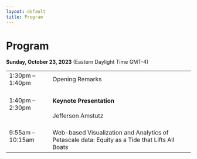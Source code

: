 ```yaml
---
layout: default
title: Program
---
```


# Program

**Sunday, October 23, 2023**
(Eastern Daylight Time GMT-4)

<table class="program">
  <tr>
    <td>1:30pm &ndash; 1:40pm</td>
    <td>Opening Remarks</td>
  </tr>
  <tr>
    <td>1:40pm &ndash; 2:30pm</td>
    <td>
      <h4>Keynote Presentation</h4>
	  Jefferson Amstutz
	  <!-- <br/> -->
    <!--   <a style="font-size: smaller; display: block; margin-top: .5em;" href="#keynote">Details</a> -->
    </td>
  <!-- </tr> -->
  <tr>
    <td>9:55am &ndash; 10:15am</td>
    <td> <!-- <b>Best Paper</b>-->
	<br>
      Web-based Visualization and Analytics of Petascale data: Equity as a Tide that Lifts All Boats
	<br/>
      <!-- Will Usher, Landon Dyken, Sidarth Kumar -->
    </td>
  </tr>

  <!-- <tr> -->
  <!--   <td>2:45pm &ndash; 3:15pm</td> -->
  <!--   <td>Break</td> -->
  <!-- </tr> -->
  <!-- <tr> -->
  <!--   <td>3:15pm &ndash; 4:30pm</td> -->
  <!--   <td> -->
  <!--     <h4>Papers Session</h4> -->
  <!--     <\!-- (Session Chair: Kristi Potter) -\-> -->
  <!--   </td> -->
  <!-- </tr> -->
  <!-- <tr> -->
  <!--  <td>3:15pm</td> -->
  <!--  <td>  Efficient Analysis and Visualization of High-Resolution Computed Tomography Data for the Exploration of Enclosed Cuneiform Tablets<br> -->
  <!--  <\!-- Manish Mathai, Mathew Larsen, Hank Childs -\-> -->
  <!--   </td> -->
  <!-- </tr> -->
  <!-- <tr> -->
  <!--   <td>3:29pm</td> -->
  <!--   <td> -->
  <!-- 	Standardized Data-Parallel Rendering Using ANARI <br> -->
  <!--    <\!-- Tom Peterka, David Lenz, Iulian Grindeanu, Vijay Mahadevan -\-> </td> -->
  <!-- </tr> -->
  <!-- <tr> -->
  <!--   <td>3:43pm</td> -->
  <!--   <td>Adaptive Multi-Resolution Encoding for Interactive Large-Scale Volume Visualization through Functional Approximation <br>  -->
  <!-- 	<\!-- Ayman Yousef, Amanda Randles, Erik Draeger -\->  -->
  <!-- 	</td> -->
  <!-- </tr> -->
  <!-- <tr> -->
  <!--   <td>3:57pm</td> -->
  <!--   <td>Out-of-Core Dimensionality Reduction for Large Data via Out-of-Sample Extensions <br> <\!-- Ayan Biswas, Arindam Bhattacharya, Yi-Tang Chen, Han-Wei Shen -\-> </td> -->
  <!-- </tr> -->
  <!-- <tr> -->
  <!--   <td>4:11pm</td> -->
  <!--   <td>Distributed Path Compression for Piecewise Linear Morse-Smale Segmentations and Connected Components <br> <\!-- Ayan Biswas, Arindam Bhattacharya, Yi-Tang Chen, Han-Wei Shen -\-> </td> -->
  <!-- </tr> -->
 
  
  <!-- <tr> -->
  <!--   <td>4:25pm</td> -->
  <!--   <td> -->
  <!--     Closing Remarks -->
  <!--   </td> -->
  <!-- </tr> -->
</table>



<!-- <table class="program"> -->
<!--   <tr> -->
<!--     <td>9:00am &ndash; 9:10am</td> -->
<!--     <td> -->
<!--       Opening Remarks (Gunther Weber)<br/> -->
<!--     </td> -->
<!--   </tr> -->
<!--   <tr> -->
<!--     <td>9:10am &ndash; 9:55am</td> -->
<!--     <td> -->
<!--       <h4>Keynote Presentation -->
<!--       </h4> -->
<!--       Ken Moreland<br/> -->
<!--       <a style="font-size: smaller; display: block; margin-top: .5em;" href="#keynote">Details</a> -->
<!--     </td> -->
<!--   </tr> -->
<!--   <tr> -->
<!--     <td>9:55am &ndash; 10:15am</td> -->
<!--     <td> <b>Best Paper</b><br> -->
<!--       Speculative Progressive Raycasting for Memory Constrained Isosurface Visualization of Massive Volumes<br/> -->
<!--       Will Usher, Landon Dyken, Sidarth Kumar -->
<!--     </td> -->
<!--   </tr> -->

<!--   <tr> -->
<!--     <td>10:15am &ndash; 10:45am</td> -->
<!--     <td>Break</td> -->
<!--   </tr> -->
<!--   <tr> -->
<!--     <td>10:45am &ndash; 11:55pm</td> -->
<!--     <td> -->
<!--       <h4>Papers Session</h4> -->
<!--       (Session Chair: Kristi Potter) -->
<!--     </td> -->
<!--   </tr> -->
<!--   <tr> -->
<!--    <td>10:45-11:05</td> -->
<!--    <td>  A Distributed-Memory Parallel Approach for Volume Rendering with       Shadows<br> -->
<!--    Manish Mathai, Mathew Larsen, Hank Childs -->
<!--     </td> -->
<!--   </tr> -->
<!--   <tr> -->
<!--     <td>11:05-11:25</td> -->
<!--     <td> -->
<!--      Towards Adaptive Refinement for Multivariate Functional Approximation of Scientific Data <br> -->
<!--      Tom Peterka, David Lenz, Iulian Grindeanu, Vijay Mahadevan </td> -->
<!--   </tr> -->
<!--   <tr> -->
<!--     <td>11:25-11:40</td> -->
<!--     <td>Low-Cost Post Hoc Reconstruction of HPC Simulations at Full Resolution (Short Paper) <br> Ayman Yousef, Amanda Randles, Erik Draeger </td> -->
<!--   </tr> -->
<!--   <tr> -->
<!--     <td>11:40-11:55</td> -->
<!--     <td>Sub-Linear Time Sampling Approach for Large-Scale Data Visualization Using Reinforcement Learning (Short Paper) <br> Ayan Biswas, Arindam Bhattacharya, Yi-Tang Chen, Han-Wei Shen </td> -->
<!--   </tr> -->
 
  
<!--   <tr> -->
<!--     <td>11:45am &ndash; 12:00pm</td> -->
<!--     <td> -->
<!--       Closing Remarks (Silvio Rizzi) -->
<!--     </td> -->
<!--   </tr> -->
<!-- </table> -->


<!-- --- -->

<!-- # Keynote -->

<!-- **Enabling Visualization at the Exascale with VTK-m** <br/> -->
<!-- *Ken Moreland, Oakridge National Laboratory* -->

<!-- The last decade has seen a disruptive change in the construction of High-Performance Computing (HPC) systems. Driven by the economics of scaling up the compute throughput of these large devices, most of the largest HPC machines now leverage hardware accelerators, usually in the form of a GPU, that achieves high computational throughput through many coordinated parallel threads. The US Department of Energy’s Exascale Computing Program (ECP) invested heavily in updating HPC software to operate on these new HPC designs. The strategy for updating HPC visualization software centered around VTK-m, a flexible framework to simplify the implementation of visualization algorithms on GPUs and similar devices. This presentation discusses how VTK-m defines visualization algorithms, how these algorithms are ported across multiple platforms, and how VTK-m is integrated into distributed-parallel visualization software to address the largest scale visualization challenges once again. -->

<!-- ## Speaker -->
<!-- <img style="padding: 0; margin: 0 0 1em 1em; float: right; width: 20%" src="assets/kenHeadshot.jpeg" /> -->
<!-- Dr. Ken Moreland is a senior research scientist at Oak Ridge Laboratory. He received BS degrees in computer science and in electrical engineering from the New Mexico Institute of Mining and Technology in 1997. He received MS and Ph.D. degrees in computer science from the University of New Mexico in 2000 and 2004, respectively. Dr. Moreland specializes in large-scale visualization and graphics and has played an active role in the development of several HPC products including ParaView, VTK, IceT, Catalyst, Dax, and VTK-m. -->

<!-- # Posters -->

<!-- **Interactive Blood Flow Simulation With Deformable Cells and Walls**<br> -->
<!-- _Nazariy Tishchenko, Nicola Ferrier, Joseph Insley, Victor A. Mateevitsi,  Michael E. Papka, Silvio Rizzi, Jifu Tan_ -->

 

<!-- **Topological Data Analysis of 3D Ablative Rayleigh-Taylor Instability Dataset for Automatic Segmentation**<br> -->
<!-- _Fabien Vivodtzev, Alexis Casner, Laurent Masse, Luke Ceurvorst, Shahab Khan, Vladimir Smalyuk_ -->

 

<!--
- *New Triggers for Automatic Camera Placement Over Time*, Meghanto Majumder, Nicole J Marsaglia, and Hank Childs 
- *Massive Data Visualization Techniques for use in Virtual Reality Devices*, Jason A Ortiz, Joseph Insley, Janet Knowles, Victor A Mateevitsi, Michael E. Papka, and Silvio Rizzi
- *Exploration Tool for Effectively Interpreting the Visual Metaphor Process of Sentiment Visualization*, Hyoji Ha, Kwanghyuk Moon, Hyerim Joun, 
Hyegyeong Kim, and Kyungwon Lee 
- *Toward Bi-directional In Situ Visualization and Analysis of Blood Flow Simulations With Dynamic Deforming Boundaries*, Nazariy Tishchenko, Nicola Ferrier, Joseph Insley, Victor A Mateevitsi, Michael E. Papka, Silvio Rizzi, and Jifu Tan
- *Distributed Volumetric Neural Representation for in situ Visualization and Analysis*, Qi Wu, Joseph Insley, Victor A Mateevitsi, Silvio Rizzi, and Kwan-Liu Ma 
- *In-Transit Data Visualization with SENSEI, Catalyst, and Unreal Engine*, Isaac Nealey, Nicola Ferrier, Joseph Insley, Victor A Mateevitsi, Silvio Rizzi, and Jurgen Schulze
 


-->
